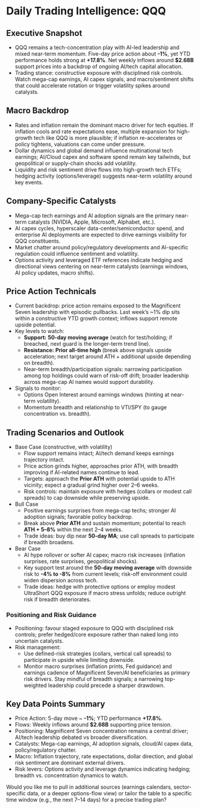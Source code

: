 # Daily Trading Intelligence: QQQ

## Executive Snapshot
- QQQ remains a tech-concentration play with AI-led leadership and mixed near-term momentum. Five-day price action about **-1%**, yet YTD performance holds strong at **+17.8%**. Net weekly inflows around **$2.68B** support prices into a backdrop of ongoing AI/tech capital allocation.
- Trading stance: constructive exposure with disciplined risk controls. Watch mega-cap earnings, AI capex signals, and macro/sentiment shifts that could accelerate rotation or trigger volatility spikes around catalysts.

## Macro Backdrop
- Rates and inflation remain the dominant macro driver for tech equities. If inflation cools and rate expectations ease, multiple expansion for high-growth tech like QQQ is more plausible; if inflation re-accelerates or policy tightens, valuations can come under pressure.
- Dollar dynamics and global demand influence multinational tech earnings; AI/Cloud capex and software spend remain key tailwinds, but geopolitical or supply-chain shocks add volatility.
- Liquidity and risk sentiment drive flows into high-growth tech ETFs; hedging activity (options/leverage) suggests near-term volatility around key events.

## Company-Specific Catalysts
- Mega-cap tech earnings and AI adoption signals are the primary near-term catalysts (NVIDIA, Apple, Microsoft, Alphabet, etc.). 
- AI capex cycles, hyperscaler data-center/semiconductor spend, and enterprise AI deployments are expected to drive earnings visibility for QQQ constituents.
- Market chatter around policy/regulatory developments and AI-specific regulation could influence sentiment and volatility.
- Options activity and leveraged ETF references indicate hedging and directional views centering on near-term catalysts (earnings windows, AI policy updates, macro shifts).

## Price Action Technicals
- Current backdrop: price action remains exposed to the Magnificent Seven leadership with episodic pullbacks. Last week’s ~1% dip sits within a constructive YTD growth context; inflows support remote upside potential.
- Key levels to watch:
  - **Support:** **50-day moving average** (watch for test/holding; if breached, next guard is the longer-term trend line).
  - **Resistance:** **Prior all-time high** (break above signals upside acceleration; next target around ATH + additional upside depending on breadth).
  - Near-term breadth/participation signals: narrowing participation among top holdings could warn of risk-off drift; broader leadership across mega-cap AI names would support durability.
- Signals to monitor:
  - Options Open Interest around earnings windows (hinting at near-term volatility).
  - Momentum breadth and relationship to VTI/SPY (to gauge concentration vs. breadth).

## Trading Scenarios and Outlook
- Base Case (constructive, with volatility)
  - Flow support remains intact; AI/tech demand keeps earnings trajectory intact.
  - Price action grinds higher, approaches prior ATH, with breadth improving if AI-related names continue to lead.
  - Targets: approach the **Prior ATH** with potential upside to ATH vicinity; expect a gradual grind higher over 2–6 weeks.
  - Risk controls: maintain exposure with hedges (collars or modest call spreads) to cap downside while preserving upside.
- Bull Case
  - Positive earnings surprises from mega-cap techs; stronger AI adoption signals; favorable policy backdrop.
  - Break above **Prior ATH** and sustain momentum; potential to reach **ATH + 5–8%** within the next 2–4 weeks.
  - Trade ideas: buy dip near **50-day MA**; use call spreads to participate if breadth broadens.
- Bear Case
  - AI hype rollover or softer AI capex; macro risk increases (inflation surprises, rate surprises, geopolitical shocks).
  - Key support test around the **50-day moving average** with downside risk to **-4% to -8%** from current levels; risk-off environment could widen dispersion across tech.
  - Trade ideas: hedge with protective options or employ modest UltraShort QQQ exposure if macro stress unfolds; reduce outright risk if breadth deteriorates.

### Positioning and Risk Guidance
- Positioning: favour staged exposure to QQQ with disciplined risk controls; prefer hedged/core exposure rather than naked long into uncertain catalysts.
- Risk management:
  - Use defined-risk strategies (collars, vertical call spreads) to participate in upside while limiting downside.
  - Monitor macro surprises (inflation prints, Fed guidance) and earnings cadence of Magnificent Seven/AI beneficiaries as primary risk drivers.
  Stay mindful of breadth signals; a narrowing top-weighted leadership could precede a sharper drawdown.

## Key Data Points Summary
- Price Action: 5-day move ~ **-1%**; YTD performance **+17.8%**.
- Flows: Weekly inflows around **$2.68B** supporting price tension.
- Positioning: Magnificent Seven concentration remains a central driver; AI/tech leadership debated vs broader diversification.
- Catalysts: Mega-cap earnings, AI adoption signals, cloud/AI capex data, policy/regulatory chatter.
- Macro: Inflation trajectory, rate expectations, dollar direction, and global risk sentiment are dominant external drivers.
- Risk levers: Options activity and leverage dynamics indicating hedging; breadth vs. concentration dynamics to watch.

Would you like me to pull in additional sources (earnings calendars, sector-specific data, or a deeper options-flow view) or tailor the table to a specific time window (e.g., the next 7–14 days) for a precise trading plan?